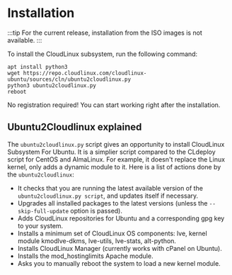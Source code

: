 # Installation

:::tip 
For the current release, installation from the ISO images is not available. 
:::

To install the CloudLinux subsystem, run the following command:

```
apt install python3
wget https://repo.cloudlinux.com/cloudlinux-ubuntu/sources/cln/ubuntu2cloudlinux.py
python3 ubuntu2cloudlinux.py
reboot
```

No registration required! You can start working right after the installation.

## Ubuntu2Cloudlinux explained

The `ubuntu2cloudlinux.py` script gives an opportunity to install CloudLinux Subsystem For Ubuntu. It is a simplier script compared to the CLdeploy script for CentOS and AlmaLinux. For example, it doesn't replace the Linux kernel, only adds a dynamic module to it. Here is a list of actions done by the `ubuntu2cloudlinux`:

* It checks that you are running the latest available version of the `ubuntu2cloudlinux.py script`, and updates itself if necessary.
* Upgrades all installed packages to the latest versions (unless the `--skip-full-update` option is passed).
* Adds CloudLinux repositories for Ubuntu and a corresponding gpg key to your system.
* Installs a minimum set of CloudLinux OS components: lve, kernel module kmodlve-dkms, lve-utils, lve-stats, alt-python.
* Installs CloudLinux Manager (currently works with cPanel on Ubuntu).
* Installs the mod_hostinglimits Apache module.
* Asks you to manually reboot the system to load a new kernel module.
